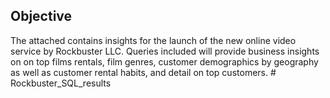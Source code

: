 ## Objective
The attached contains insights for the launch of the new online video service by Rockbuster LLC. Queries included will provide business insights on on top films rentals, film genres, customer demographics by geography as well as customer rental habits, and detail on top customers. # Rockbuster_SQL_results
